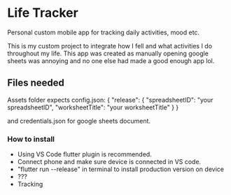 # Life Tracker
Personal custom mobile app for tracking daily activities, mood etc.

This is my custom project to integrate how I fell and what activities I do throughout my life. This app was created as manually opening google sheets was annoying and no one else had made a good enough app lol. 

## Files needed
Assets folder expects config.json:
{
  "release": {
    "spreadsheetID": "your spreadsheetID",
    "worksheetTitle": "your worksheetTitle"
  }
}

and credentials.json for google sheets document. 

### How to install
- Using VS Code flutter plugin is recommended. 
- Connect phone and make sure device is connected in VS code. 
- "flutter run --release" in terminal to install production version on device
- ???
- Tracking

